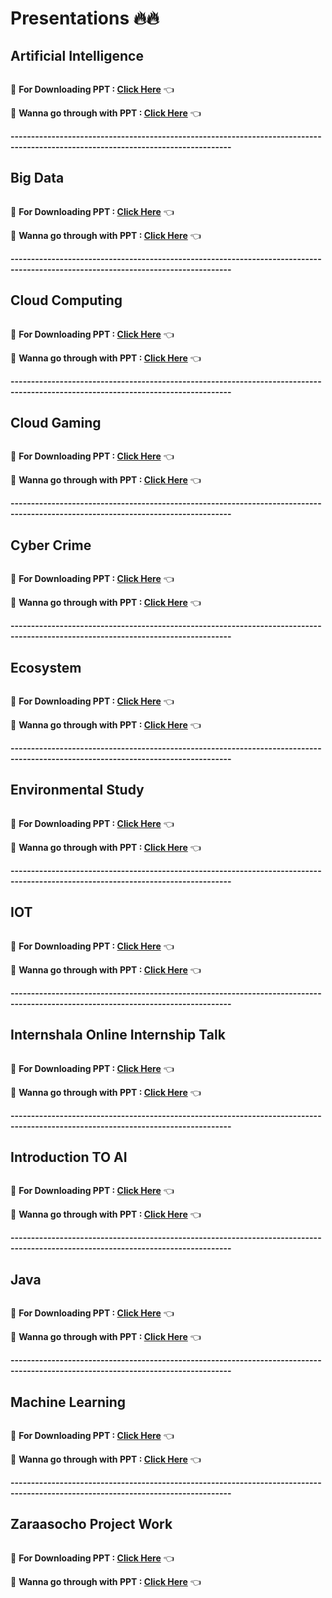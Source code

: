# Presentations 🔥🔥

## Artificial Intelligence

<img src="https://github.com/kishanrajput23/Presentations/blob/main/Artificial%20Intelligence/Screenshot%20(2).png" alt="">

🔸 **For Downloading PPT : [Click Here](https://github.com/kishanrajput23/Presentations/blob/main/Artificial%20Intelligence/Artificial%20Intelligence.pptx)** 👈

🔸 **Wanna go through with PPT : [Click Here](https://github.com/kishanrajput23/Presentations/blob/main/Artificial%20Intelligence/README.md)** 👈

**----------------------------------------------------------------------------------------------------------------------------------**

## Big Data

<img src="https://github.com/kishanrajput23/Presentations/blob/main/Big%20Data/Screenshot%20(37).png" alt="">

🔸 **For Downloading PPT : [Click Here](https://github.com/kishanrajput23/Presentations/blob/main/Big%20Data/Intro%20to%20Big%20Data.pptx)** 👈

🔸 **Wanna go through with PPT : [Click Here](https://github.com/kishanrajput23/Presentations/blob/main/Big%20Data/README.md)** 👈

**----------------------------------------------------------------------------------------------------------------------------------**

## Cloud Computing

<img src="https://github.com/kishanrajput23/Presentations/blob/main/Cloud%20Computing/Screenshot%20(165).png" alt="">

🔸 **For Downloading PPT : [Click Here](https://github.com/kishanrajput23/Presentations/blob/main/Cloud%20Computing/Cloud%20Computing.pptx)** 👈

🔸 **Wanna go through with PPT : [Click Here](https://github.com/kishanrajput23/Presentations/blob/main/Cloud%20Computing/README.md)** 👈

**----------------------------------------------------------------------------------------------------------------------------------**

## Cloud Gaming

<img src="https://github.com/kishanrajput23/Presentations/blob/main/Cloud%20Gaming/Screenshot%20(183).png" alt="">

🔸 **For Downloading PPT : [Click Here](https://github.com/kishanrajput23/Presentations/blob/main/Cloud%20Gaming/Cloud%20Gaming.pptx)** 👈

🔸 **Wanna go through with PPT : [Click Here](https://github.com/kishanrajput23/Presentations/blob/main/Cloud%20Gaming/README.md)** 👈

**----------------------------------------------------------------------------------------------------------------------------------**

## Cyber Crime

<img src="https://github.com/kishanrajput23/Presentations/blob/main/Cyber%20Crime/Screenshot%20(215).png" alt="">

🔸 **For Downloading PPT : [Click Here](https://github.com/kishanrajput23/Presentations/blob/main/Cyber%20Crime/Cyber%20Crime.pptx)** 👈

🔸 **Wanna go through with PPT : [Click Here](https://github.com/kishanrajput23/Presentations/blob/main/Cyber%20Crime/README.md)** 👈

**----------------------------------------------------------------------------------------------------------------------------------**

## Ecosystem

<img src="https://github.com/kishanrajput23/Presentations/blob/main/Ecosystem/Screenshot%20(58).png" alt="">

🔸 **For Downloading PPT : [Click Here](https://github.com/kishanrajput23/Presentations/blob/main/Ecosystem/ECOSYSTEM%20PPT.pptx)** 👈

🔸 **Wanna go through with PPT : [Click Here](https://github.com/kishanrajput23/Presentations/blob/main/Ecosystem/README.md)** 👈

**----------------------------------------------------------------------------------------------------------------------------------**

## Environmental Study

<img src="https://github.com/kishanrajput23/Presentations/blob/main/Environmental%20Study/Screenshot%20(72).png" alt="">

🔸 **For Downloading PPT : [Click Here](https://github.com/kishanrajput23/Presentations/blob/main/Environmental%20Study/Environmental%20Study.pptx)** 👈

🔸 **Wanna go through with PPT : [Click Here](https://github.com/kishanrajput23/Presentations/blob/main/Environmental%20Study/README.md)** 👈

**----------------------------------------------------------------------------------------------------------------------------------**

## IOT

<img src="https://github.com/kishanrajput23/Presentations/blob/main/IOT/Screenshot%20(199).png" alt="">

🔸 **For Downloading PPT : [Click Here](https://github.com/kishanrajput23/Presentations/blob/main/IOT/IOT(internet_of_things).pptx)** 👈

🔸 **Wanna go through with PPT : [Click Here](https://github.com/kishanrajput23/Presentations/blob/main/IOT/README.md)** 👈

**----------------------------------------------------------------------------------------------------------------------------------**

## Internshala Online Internship Talk

<img src="https://github.com/kishanrajput23/Presentations/blob/main/Internshala%20Online%20Internship%20Talk/Screenshot%20(134).png" alt="">

🔸 **For Downloading PPT : [Click Here](https://github.com/kishanrajput23/Presentations/blob/main/Internshala%20Online%20Internship%20Talk/Online%20Internship%20Talk%20-%20PPT.pptx)** 👈

🔸 **Wanna go through with PPT : [Click Here](https://github.com/kishanrajput23/Presentations/blob/main/Internshala%20Online%20Internship%20Talk/README.md)** 👈

**----------------------------------------------------------------------------------------------------------------------------------**

## Introduction TO AI

<img src="https://github.com/kishanrajput23/Presentations/blob/main/Introduction%20to%20AI/Screenshot%20(147).png" alt="">

🔸 **For Downloading PPT : [Click Here](https://github.com/kishanrajput23/Presentations/blob/main/Introduction%20to%20AI/Introduction%20to%20AI.pptx)** 👈

🔸 **Wanna go through with PPT : [Click Here](https://github.com/kishanrajput23/Presentations/blob/main/Introduction%20to%20AI/README.md)** 👈

**----------------------------------------------------------------------------------------------------------------------------------**

## Java

<img src="https://github.com/kishanrajput23/Presentations/blob/main/Java/Screenshot%20(84).png" alt="">

🔸 **For Downloading PPT : [Click Here](https://github.com/kishanrajput23/Presentations/blob/main/Java/Intro%20to%20Java.pptx)** 👈

🔸 **Wanna go through with PPT : [Click Here](https://github.com/kishanrajput23/Presentations/blob/main/Java/README.md)** 👈

**----------------------------------------------------------------------------------------------------------------------------------**

## Machine Learning

<img src="https://github.com/kishanrajput23/Presentations/blob/main/Machine%20Learning/Screenshot%20(103).png" alt="">

🔸 **For Downloading PPT : [Click Here](https://github.com/kishanrajput23/Presentations/blob/main/Machine%20Learning/Intro%20to%20machine%20learning.pptx)** 👈

🔸 **Wanna go through with PPT : [Click Here](https://github.com/kishanrajput23/Presentations/blob/main/Machine%20Learning/README.md)** 👈

**----------------------------------------------------------------------------------------------------------------------------------**

## Zaraasocho Project Work

<img src="https://github.com/kishanrajput23/Presentations/blob/main/Zaraasocho%20Project%20Work/Screenshot%20(27).png" alt="">

🔸 **For Downloading PPT : [Click Here](https://github.com/kishanrajput23/Presentations/blob/main/Zaraasocho%20Project%20Work/Brief%20About%20Zaraasocho.pptx)** 👈

🔸 **Wanna go through with PPT : [Click Here](https://github.com/kishanrajput23/Presentations/blob/main/Zaraasocho%20Project%20Work/README.md)** 👈


